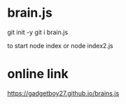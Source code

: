 # brain.js

git init -y
git i brain.js

to start node index or node index2.js

# online link
https://gadgetboy27.github.io/brains.js
